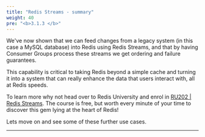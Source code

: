```yaml
---
title: "Redis Streams - summary"
weight: 40
pre: "<b>3.1.3 </b>"
---
```

We've now shown that we can feed changes from a legacy system (in this case a MySQL database) into Redis using Redis Streams, and that by having Consumer Groups process these streams we get ordering and failure guarantees.

This capability is critical to taking Redis beyond a simple cache and turning it into a system that can really enhance the data that users interact with, all at Redis speeds. 

To learn more why not head over to Redis University and enrol in [RU202 | Redis Streams]. The course is free, but worth every minute of your time to discover this gem lying at the heart of Redis!

Lets move on and see some of these further use cases.


----------
[RU202 | Redis Streams]: https://university.redislabs.com/courses/ru202/
